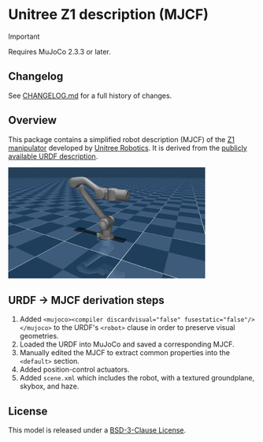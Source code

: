 # Unitree Z1 description (MJCF)

> [!IMPORTANT]
> Requires MuJoCo 2.3.3 or later.

## Changelog

See [CHANGELOG.md](./CHANGELOG.md) for a full history of changes.

## Overview

This package contains a simplified robot description (MJCF) of the [Z1
manipulator](https://www.unitree.com/z1/) developed by [Unitree
Robotics](https://www.unitree.com/). It is derived from the [publicly available
URDF
description](https://github.com/unitreerobotics/unitree_ros/blob/master/robots/z1_description/).

<p float="left">
  <img src="z1.png" width="400">
</p>

## URDF → MJCF derivation steps

1. Added `<mujoco><compiler discardvisual="false" fusestatic="false"/></mujoco>` to the URDF's `<robot>` clause in order to preserve visual geometries.
2. Loaded the URDF into MuJoCo and saved a corresponding MJCF.
3. Manually edited the MJCF to extract common properties into the `<default>` section.
4. Added position-control actuators.
5. Added `scene.xml` which includes the robot, with a textured groundplane, skybox, and haze.

## License

This model is released under a [BSD-3-Clause License](LICENSE).
